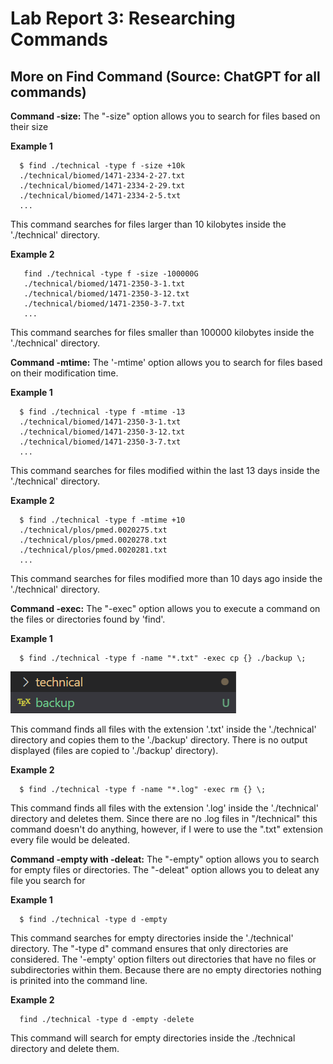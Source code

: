 # Lab Report 3: Researching Commands
## More on Find Command (Source: ChatGPT for all commands)

**Command -size:** The "-size" option allows you to search for files based on their size 

**Example 1**

```
  $ find ./technical -type f -size +10k
  ./technical/biomed/1471-2334-2-27.txt
  ./technical/biomed/1471-2334-2-29.txt
  ./technical/biomed/1471-2334-2-5.txt
  ...
```
This command searches for files larger than 10 kilobytes inside the './technical' directory.

**Example 2**
```
   find ./technical -type f -size -100000G
   ./technical/biomed/1471-2350-3-1.txt
   ./technical/biomed/1471-2350-3-12.txt
   ./technical/biomed/1471-2350-3-7.txt
   ...
```

This command searches for files smaller than 100000 kilobytes inside the './technical' directory.

**Command -mtime:** The '-mtime' option allows you to search for files based on their modification time. 

**Example 1**

```
  $ find ./technical -type f -mtime -13
  ./technical/biomed/1471-2350-3-1.txt
  ./technical/biomed/1471-2350-3-12.txt
  ./technical/biomed/1471-2350-3-7.txt
  ...
```
 This command searches for files modified within the last 13 days inside the './technical' directory.
 
**Example 2**
```
  $ find ./technical -type f -mtime +10
  ./technical/plos/pmed.0020275.txt
  ./technical/plos/pmed.0020278.txt
  ./technical/plos/pmed.0020281.txt
  ...
```
This command searches for files modified more than 10 days ago inside the './technical' directory.

**Command -exec:** The "-exec" option allows you to execute a command on the files or directories found by 'find'.

**Example 1**
```
  $ find ./technical -type f -name "*.txt" -exec cp {} ./backup \;
```
![Image](backup.png)

This command finds all files with the extension '.txt' inside the './technical' directory and copies them to the './backup' directory. There is no output displayed (files are copied to './backup' directory).

**Example 2**
```
  $ find ./technical -type f -name "*.log" -exec rm {} \;
```
This command finds all files with the extension '.log' inside the './technical' directory and deletes them. Since there are no .log files in "/technical" this command doesn't do anything, however, if I were to use the ".txt" extension every file would be deleated. 

**Command -empty with -deleat:** The "-empty" option allows you to search for empty files or directories. The "-deleat" option allows you to deleat any file you search for

**Example 1**
```
  $ find ./technical -type d -empty
```
This command searches for empty directories inside the './technical' directory. The "-type d" command ensures that only directories are considered. The '-empty' option filters out directories that have no files or subdirectories within them. Because there are no empty directories nothing is prinited into the command line.  

**Example 2**
```
  find ./technical -type d -empty -delete
```
This command will search for empty directories inside the ./technical directory and delete them.





  
